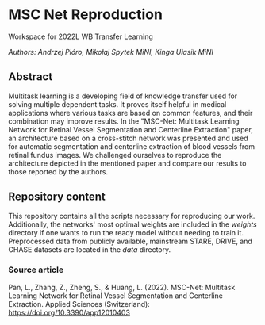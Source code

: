 # MSC Net Reproduction

Workspace for 2022L WB Transfer Learning

*Authors: Andrzej Pióro, Mikołaj Spytek MiNI, Kinga Ułasik MiNI*

## Abstract
Multitask learning is a developing field of knowledge transfer used for solving multiple dependent tasks. It proves itself helpful in medical applications where various tasks are based on common features, and their combination may improve results. In the "MSC-Net: Multitask Learning Network for Retinal Vessel Segmentation and Centerline Extraction" paper, an architecture based on a cross-stitch network was presented and used for automatic segmentation and centerline extraction of blood vessels from retinal fundus images. We challenged ourselves to reproduce the architecture depicted in the mentioned paper and compare our results to those reported by the authors.

## Repository content

This repository contains all the scripts necessary for reproducing our work. Additionally, the networks' most optimal weights are included in the *weights* directory if one wants to run the ready model without needing to train it. 
Preprocessed data from publicly available, mainstream  STARE, DRIVE, and 	CHASE datasets are located in the *data* directory. 


### Source article
Pan, L., Zhang, Z., Zheng, S., & Huang, L. (2022). MSC-Net: Multitask Learning Network for Retinal Vessel Segmentation and Centerline Extraction. Applied Sciences (Switzerland): https://doi.org/10.3390/app12010403

